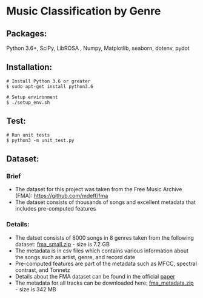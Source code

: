 # Music Classification by Genre


## Packages:
Python 3.6+, SciPy, LibROSA , Numpy, Matplotlib, seaborn, dotenv, pydot

## Installation:
```
# Install Python 3.6 or greater
$ sudo apt-get install python3.6

# Setup environment
$ ./setup_env.sh
```

## Test:
```
# Run unit tests
$ python3 -m unit_test.py
```

## Dataset:
### Brief
* The dataset for this project was taken from the Free Music Archive (FMA): https://github.com/mdeff/fma
* The dataset consists of thousands of songs and excellent metadata that includes pre-computed features

### Details:
* The datset consists of 8000 songs in 8 genres taken from the following dataset: [fma_small.zip](https://os.unil.cloud.switch.ch/fma/fma_small.zip) - size is 7.2 GB
* The metadata is in csv files which contains various information about the songs such as artist, genre, and record date
* Pre-computed features are part of the metadata such as MFCC, spectral contrast, and Tonnetz
* Details about the FMA dataset can be found in the official [paper](https://arxiv.org/pdf/1612.01840.pdf)
* The metadata for all tracks can be downloaded here: [fma_metadata.zip](https://os.unil.cloud.switch.ch/fma/fma_metadata.zip) - size is 342 MB


